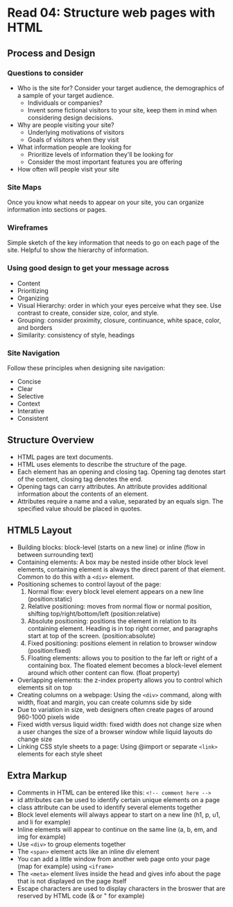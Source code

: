 # Read 04: Structure web pages with HTML

## Process and Design

### Questions to consider
- Who is the site for? Consider your target audience, the demographics of a sample of your target audience.
  - Individuals or companies?
  - Invent some fictional visitors to your site, keep them in mind when considering design decisions.
- Why are people visiting your site?
  - Underlying motivations of visitors
  - Goals of visitors when they visit
- What information people are looking for
  - Prioritize levels of information they'll be looking for
  - Consider the most important features you are offering
- How often will people visit your site

### Site Maps
Once you know what needs to appear on your site, you can organize information into sections or pages.

### Wireframes
Simple sketch of the key information that needs to go on each page of the site. Helpful to show the hierarchy of information.

### Using good design to get your message across
- Content
- Prioritizing
- Organizing
- Visual Hierarchy: order in which your eyes perceive what they see. Use contrast to create, consider size, color, and style.
- Grouping: consider proximity, closure, continuance, white space, color, and borders
- Similarity: consistency of style, headings

### Site Navigation
Follow these principles when designing site navigation:
- Concise
- Clear
- Selective
- Context
- Interative
- Consistent

## Structure Overview
- HTML pages are text documents.
- HTML uses elements to describe the structure of the page.
- Each element has an opening and closing tag. Opening tag denotes start of the content, closing tag denotes the end.
- Opening tags can carry attributes. An attribute provides additional information about the contents of an element. 
- Attributes require a name and a value, separated by an equals sign. The specified value should be placed in quotes. 

## HTML5 Layout
- Building blocks: block-level (starts on a new line) or inline (flow in between surrounding text)
- Containing elements: A box may be nested inside other block level elements, containing element is always the direct parent of that element. Common to do this with a `<div>` element.
- Positioning schemes to control layout of the page:
  1. Normal flow: every block level element appears on a new line (position:static)
  1. Relative positioning: moves from normal flow or normal position, shifting top/right/bottom/left (position:relative)
  1. Absolute positioning: positions the element in relation to its containing element. Heading is in top right corner, and paragraphs start at top of the screen. (position:absolute)
  1. Fixed positioning: positions element in relation to browser window (position:fixed)
  1. Floating elements: allows you to position to the far left or right of a containing box. The floated element becomes a block-level element around which other content can flow. (float property)
- Overlapping elements: the z-index property allows you to control which elements sit on top
- Creating columns on a webpage: Using the `<div>` command, along with width, float and margin, you can create columns side by side
- Due to variation in size, web designers often create pages of around 960-1000 pixels wide
- Fixed width versus liquid width: fixed width does not change size when a user changes the size of a browser window while liquid layouts do change size
- Linking CSS style sheets to a page: Using @import or separate `<link>` elements for each style sheet

## Extra Markup
- Comments in HTML can be entered like this: `<!-- comment here -->`
- id attributes can be used to identify certain unique elements on a page
- class attribute can be used to identify several elements together
- Block level elements will always appear to start on a new line (h1, p, u1, and li for example)
- Inline elements will appear to continue on the same line (a, b, em, and img for example)
- Use `<div>` to group elements together
- The `<span>` element acts like an inline div element
- You can add a little window from another web page onto your page (map for example) using `<iframe>`
- The `<meta>` element lives inside the head and gives info about the page that is not displayed on the page itself
- Escape characters are used to display characters in the broswer that are reserved by HTML code (& or " for example)